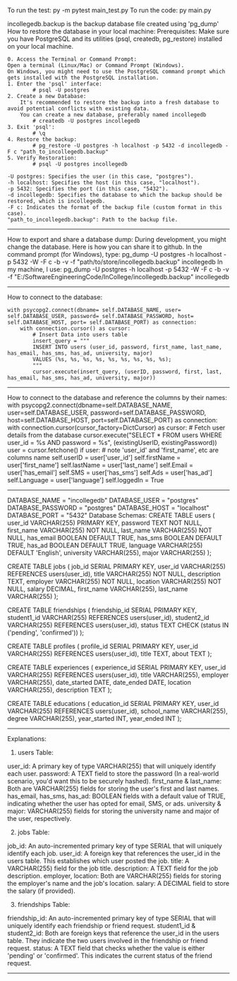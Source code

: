 To run the test: py -m pytest main_test.py 
To run the code: py main.py

incollegedb.backup is the backup database file created using 'pg_dump'
How to restore the database in your local machine:
    Prerequisites: Make sure you have PostgreSQL and its utilities (psql, createdb, pg_restore) installed on your local machine.
    
    0. Access the Terminal or Command Prompt:
    Open a terminal (Linux/Mac) or Command Prompt (Windows). 
    On Windows, you might need to use the PostgreSQL command prompt which gets installed with the PostgreSQL installation.
    1. Enter the 'psql' interface:
            # psql -U postgres
    2. Create a new Database: 
        It's recommended to restore the backup into a fresh database to avoid potential conflicts with existing data. 
        You can create a new database, preferably named incollegedb
            # createdb -U postgres incollegedb
    3. Exit 'psql':
            # \q
    4. Restore the backup:
            # pg_restore -U postgres -h localhost -p 5432 -d incollegedb -F c "path_to_incollegedb.backup"
    5. Verify Restoration:
            # psql -U postgres incollegedb

    -U postgres: Specifies the user (in this case, "postgres").
    -h localhost: Specifies the host (in this case, "localhost").
    -p 5432: Specifies the port (in this case, "5432").
    -d incollegedb: Specifies the database to which the backup should be restored, which is incollegedb.
    -F c: Indicates the format of the backup file (custom format in this case).
    "path_to_incollegedb.backup": Path to the backup file.
------------------------------------------------------------------------------------------------------
How to export and share a database dump:
    During development, you might change the database. Here is how you can share it to github.
    In the command prompt (for Windows), type:
        pg_dump -U postgres -h localhost -p 5432 -W -F c -b -v -f "path/to/store/incollegedb.backup" incollegedb
    In my machine, I use:
        pg_dump -U postgres -h localhost -p 5432 -W -F c -b -v -f "E:/SoftwareEngineeringCode/InCollege/incollegedb.backup" incollegedb
        
------------------------------------------------------------------------------------------------------
How to connect to the database:
    
    with psycopg2.connect(dbname= self.DATABASE_NAME, user= self.DATABASE_USER, password= self.DATABASE_PASSWORD, host= self.DATABASE_HOST, port= self.DATABASE_PORT) as connection:
        with connection.cursor() as cursor:
            # Insert Data into users table
            insert_query = """
            INSERT INTO users (user_id, password, first_name, last_name, has_email, has_sms, has_ad, university, major)
            VALUES (%s, %s, %s, %s, %s, %s, %s, %s, %s);
            """
            cursor.execute(insert_query, (userID, password, first, last, has_email, has_sms, has_ad, university, major))

------------------------------------------------------------------------------------------------------
How to connect to the database and reference the columns by their names:
    with psycopg2.connect(dbname=self.DATABASE_NAME, user=self.DATABASE_USER, password=self.DATABASE_PASSWORD, host=self.DATABASE_HOST, port=self.DATABASE_PORT) as connection:
        with connection.cursor(cursor_factory=DictCursor) as cursor:
            # Fetch user details from the database
            cursor.execute("SELECT * FROM users WHERE user_id = %s AND password = %s", (existingUserID, existingPassword))
            user = cursor.fetchone()
    if user: # note 'user_id' and 'first_name', etc are columns name
        self.userID = user['user_id']
        self.firstName = user['first_name']
        self.lastName = user['last_name']
        self.Email = user['has_email']
        self.SMS = user['has_sms']
        self.Ads = user['has_ad']
        self.Language = user['language']
        self.loggedIn = True

------------------------------------------------------------------------------------------------------
DATABASE_NAME = "incollegedb"
DATABASE_USER = "postgres"
DATABASE_PASSWORD = "postgres"
DATABASE_HOST = "localhost" 
DATABASE_PORT = "5432"
Database Schemas:
CREATE TABLE users (
    user_id VARCHAR(255) PRIMARY KEY,
    password TEXT NOT NULL,
    first_name VARCHAR(255) NOT NULL,
    last_name VARCHAR(255) NOT NULL,
    has_email BOOLEAN DEFAULT TRUE,
    has_sms BOOLEAN DEFAULT TRUE,
    has_ad BOOLEAN DEFAULT TRUE,
    language VARCHAR(255) DEFAULT 'English',
    university VARCHAR(255),
    major VARCHAR(255)
);

CREATE TABLE jobs (
    job_id SERIAL PRIMARY KEY,
    user_id VARCHAR(255) REFERENCES users(user_id),
    title VARCHAR(255) NOT NULL,
    description TEXT,
    employer VARCHAR(255) NOT NULL,
    location VARCHAR(255) NOT NULL,
    salary DECIMAL,
    first_name VARCHAR(255),
    last_name VARCHAR(255)
);

CREATE TABLE friendships (
    friendship_id SERIAL PRIMARY KEY,
    student1_id VARCHAR(255) REFERENCES users(user_id),
    student2_id VARCHAR(255) REFERENCES users(user_id),
    status TEXT CHECK (status IN ('pending', 'confirmed'))
);

CREATE TABLE profiles (
    profile_id SERIAL PRIMARY KEY,
    user_id VARCHAR(255) REFERENCES users(user_id),
    title TEXT,
    about TEXT
);

CREATE TABLE experiences (
    experience_id SERIAL PRIMARY KEY,
    user_id VARCHAR(255) REFERENCES users(user_id),
    title VARCHAR(255),
    employer VARCHAR(255),
    date_started DATE,
    date_ended DATE,
    location VARCHAR(255),
    description TEXT
);

CREATE TABLE educations (
    education_id SERIAL PRIMARY KEY,
    user_id VARCHAR(255) REFERENCES users(user_id),
    school_name VARCHAR(255),
    degree VARCHAR(255),
    year_started INT,
    year_ended INT
);

------------------------------------------------------------------------------------------------------
Explanations:

1.	users Table:

user_id: A primary key of type VARCHAR(255) that will uniquely identify each user.
password: A TEXT field to store the password (In a real-world scenario, you'd want this to be securely hashed).
first_name & last_name: Both are VARCHAR(255) fields for storing the user's first and last names.
has_email, has_sms, has_ad: BOOLEAN fields with a default value of TRUE, indicating whether the user has opted for email, SMS, or ads.
university & major: VARCHAR(255) fields for storing the university name and major of the user, respectively.

2.	jobs Table:

job_id: An auto-incremented primary key of type SERIAL that will uniquely identify each job.
user_id: A foreign key that references the user_id in the users table. This establishes which user posted the job.
title: A VARCHAR(255) field for the job title.
description: A TEXT field for the job description.
employer, location: Both are VARCHAR(255) fields for storing the employer's name and the job's location.
salary: A DECIMAL field to store the salary (if provided).

3.	friendships Table:

friendship_id: An auto-incremented primary key of type SERIAL that will uniquely identify each friendship or friend request.
student1_id & student2_id: Both are foreign keys that reference the user_id in the users table. They indicate the two users involved in the friendship or friend request.
status: A TEXT field that checks whether the value is either 'pending' or 'confirmed'. This indicates the current status of the friend request.

------------------------------------------------------------------------------------------------------
